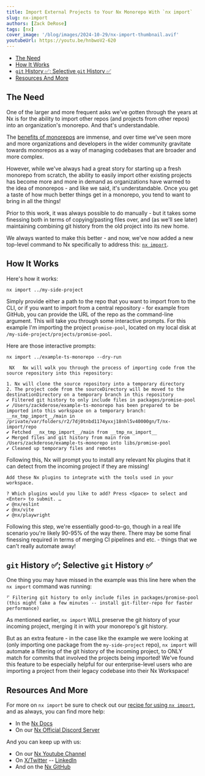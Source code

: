 ```yaml
---
title: Import External Projects to Your Nx Monorepo With `nx import`
slug: nx-import
authors: [Zack DeRose]
tags: [nx]
cover_image: '/blog/images/2024-10-29/nx-import-thumbnail.avif'
youtubeUrl: https://youtu.be/hnbwoV2-620
---
```


- [The Need](#the-need)
- [How It Works](#how-it-works)
- [`git` History ✅; Selective `git` History ✅](#git-history-selective-git-history)
- [Resources And More](#resources-and-more)

## The Need

One of the larger and more frequent asks we've gotten through the years at Nx is for the ability to import other repos (and projects from other repos) into an organization's monorepo. And that's understandable.

The [benefits of monorepos](https://monorepo.tools/) are immense, and over time we've seen more and more organizations and developers in the wider community gravitate towards monorepos as a way of managing codebases that are broader and more complex.

However, while we've always had a great story for starting up a fresh monorepo from scratch, the ability to easily import other existing projects has become more and more in demand as organizations have warmed to the idea of monorepos - and like we said, it's understandable. Once you get a taste of how much better things get in a monorepo, you tend to want to bring in all the things!

Prior to this work, it was always possible to do manually - but it takes some finessing both in terms of copying/pasting files over, and (as we'll see later) maintaining combining git history from the old project into its new home.

We always wanted to make this better - and now, we've now added a new top-level command to Nx specifically to address this: [`nx import`](http://localhost:4200/nx-api/nx/documents/import).

## How It Works

Here's how it works:

```shell
nx import ../my-side-project
```

Simply provide either a path to the repo that you want to import from to the CLI, or if you want to import from a central repository - for example from GitHub, you can provide the URL of the repo as the command-line argument. This will take you through some interactive prompts. For this example I'm importing the project `promise-pool`, located on my local disk at `/my-side-project/projects/promise-pool`.

Here are those interactive prompts:

```shell
nx import ../example-ts-monorepo --dry-run

 NX   Nx will walk you through the process of importing code from the source repository into this repository:

1. Nx will clone the source repository into a temporary directory
2. The project code from the sourceDirectory will be moved to the destinationDirectory on a temporary branch in this repository
✔ Filtered git history to only include files in packages/promise-pool
✔ /Users/zackderose/example-ts-monorepo has been prepared to be imported into this workspace on a temporary branch: __nx_tmp_import__/main in /private/var/folders/r2/7dj0tnbd1174yxxj18nhl5v40000gn/T/nx-import/repo
✔ Fetched __nx_tmp_import__/main from __tmp_nx_import__
✔ Merged files and git history from main from /Users/zackderose/example-ts-monorepo into libs/promise-pool
✔ Cleaned up temporary files and remotes
```

Following this, Nx will prompt you to install any relevant Nx plugins that it can detect from the incoming project if they are missing!

```shell
Add these Nx plugins to integrate with the tools used in your workspace.

? Which plugins would you like to add? Press <Space> to select and <Enter> to submit. …
✔ @nx/eslint
✔ @nx/vite
✔ @nx/playwright
```

Following this step, we're essentially good-to-go, though in a real life scenario you're likely 90-95% of the way there. There may be some final finessing required in terms of merging CI pipelines and etc. - things that we can't really automate away!

## `git` History ✅; Selective `git` History ✅

One thing you may have missed in the example was this line here when the `nx import` command was running:

```shell
⠋ Filtering git history to only include files in packages/promise-pool (this might take a few minutes -- install git-filter-repo for faster performance)
```

As mentioned earlier, `nx import` WILL preserve the git history of your incoming project, merging it in with your monorepo's git history.

But as an extra feature - in the case like the example we were looking at (only importing one package from the `my-side-project` repo), `nx import` will automate a filtering of the git history of the incoming project, to ONLY match for commits that involved the projects being imported! We've found this feature to be especially helpful for our enterprise-level users who are importing a project from their legacy codebase into their Nx Workspace!

## Resources And More

For more on `nx import` be sure to check out our [recipe for using `nx import`](/recipes/adopting-nx/import-project), and as always, you can find more help:

- In the [Nx Docs](/getting-started/intro)
- On our [Nx Official Discord Server](https://go.nx.dev/community)

And you can keep up with us:

- On our [Nx Youtube Channel](https://www.youtube.com/@nxdevtools)
- On [X/Twitter](https://twitter.com/nxdevtools) -- [LinkedIn](https://www.linkedin.com/company/nrwl/)
- And on the [Nx GitHub](https://github.com/nrwl/nx)
